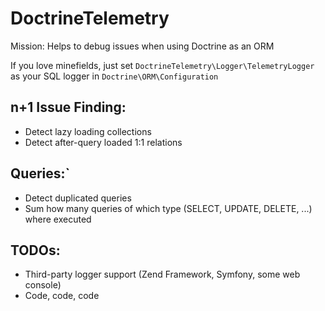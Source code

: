 DoctrineTelemetry
=================

Mission: Helps to debug issues when using Doctrine as an ORM

If you love minefields, just set `DoctrineTelemetry\Logger\TelemetryLogger` as your SQL logger in
`Doctrine\ORM\Configuration`

n+1 Issue Finding:
------------------

 - Detect lazy loading collections
 - Detect after-query loaded 1:1 relations


Queries:`
--------
 - Detect duplicated queries
 - Sum how many queries of which type (SELECT, UPDATE, DELETE, ...) where executed


TODOs:
------
 - Third-party logger support (Zend Framework, Symfony, some web console)
 - Code, code, code